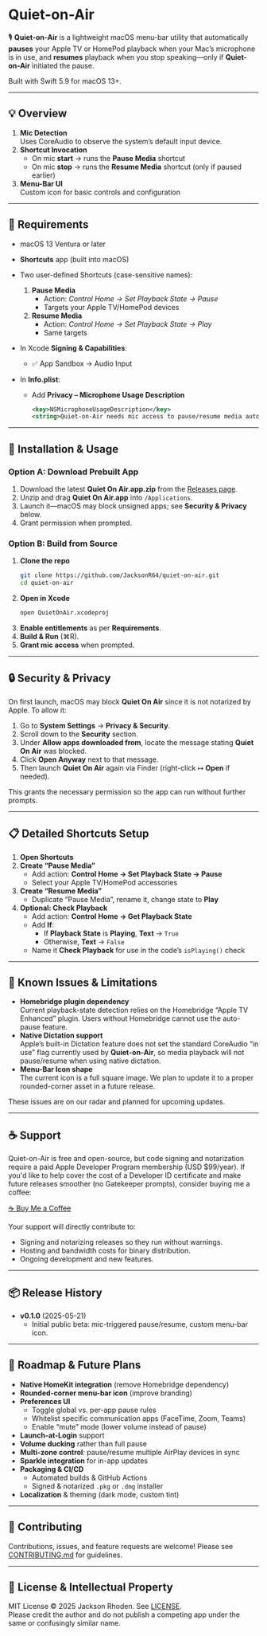 # Quiet-on-Air

🎙️ **Quiet-on-Air** is a lightweight macOS menu-bar utility that automatically **pauses** your Apple TV or HomePod playback when your Mac’s microphone is in use, and **resumes** playback when you stop speaking—only if **Quiet-on-Air** initiated the pause.

Built with Swift 5.9 for macOS 13+.

---

## 💡 Overview

1. **Mic Detection**  
   Uses CoreAudio to observe the system’s default input device.  
2. **Shortcut Invocation**  
   - On mic **start** → runs the **Pause Media** shortcut  
   - On mic **stop** → runs the **Resume Media** shortcut (only if paused earlier)  
3. **Menu-Bar UI**  
   Custom icon for basic controls and configuration 

---

## 🧰 Requirements

- macOS 13 Ventura or later  
- **Shortcuts** app (built into macOS)  
- Two user-defined Shortcuts (case-sensitive names):
  1. **Pause Media**  
     - Action: *Control Home → Set Playback State → Pause*  
     - Targets your Apple TV/HomePod devices  
  2. **Resume Media**  
     - Action: *Control Home → Set Playback State → Play*  
     - Same targets  

- In Xcode **Signing & Capabilities**:
  - ✅ App Sandbox → Audio Input  
- In **Info.plist**:
  - Add **Privacy – Microphone Usage Description**  
    ```xml
    <key>NSMicrophoneUsageDescription</key>
    <string>Quiet-on-Air needs mic access to pause/resume media automatically.</string>
    ```

---

## 🚀 Installation & Usage

### Option A: Download Prebuilt App

1. Download the latest **Quiet On Air.app.zip** from the [Releases page](https://github.com/JacksonR64/quiet-on-air/releases).  
2. Unzip and drag **Quiet On Air.app** into `/Applications`.  
3. Launch it—macOS may block unsigned apps; see **Security & Privacy** below.  
4. Grant permission when prompted.

### Option B: Build from Source

1. **Clone the repo**  
   ```bash
   git clone https://github.com/JacksonR64/quiet-on-air.git
   cd quiet-on-air
   ```
2. **Open in Xcode**  
   ```bash
   open QuietOnAir.xcodeproj
   ```
3. **Enable entitlements** as per **Requirements**.  
4. **Build & Run** (⌘R).  
5. **Grant mic access** when prompted.

---

## 🔒 Security & Privacy

On first launch, macOS may block **Quiet On Air** since it is not notarized by Apple. To allow it:

1. Go to **System Settings** → **Privacy & Security**.  
2. Scroll down to the **Security** section.  
3. Under **Allow apps downloaded from**, locate the message stating **Quiet On Air** was blocked.  
4. Click **Open Anyway** next to that message.  
5. Then launch **Quiet On Air** again via Finder (right-click ↦ **Open** if needed).

This grants the necessary permission so the app can run without further prompts.

---

## 📋 Detailed Shortcuts Setup

1. **Open Shortcuts**  
2. **Create “Pause Media”**  
   - Add action: **Control Home → Set Playback State → Pause**  
   - Select your Apple TV/HomePod accessories  
3. **Create “Resume Media”**  
   - Duplicate “Pause Media”, rename it, change state to **Play**  
4. **Optional: Check Playback**  
   - Add action: **Control Home → Get Playback State**  
   - Add **If**:  
     - If **Playback State** is **Playing**, **Text** → `True`  
     - Otherwise, **Text** → `False`  
   - Name it **Check Playback** for use in the code’s `isPlaying()` check  

---

## 🚧 Known Issues & Limitations

- **Homebridge plugin dependency**  
  Current playback-state detection relies on the Homebridge “Apple TV Enhanced” plugin. Users without Homebridge cannot use the auto-pause feature.  
- **Native Dictation support**  
  Apple’s built-in Dictation feature does not set the standard CoreAudio “in use” flag currently used by **Quiet-on-Air**, so media playback will not pause/resume when using native dictation.  
- **Menu-Bar Icon shape**  
  The current icon is a full square image. We plan to update it to a proper rounded-corner asset in a future release.

These issues are on our radar and planned for upcoming updates.

---

## ☕ Support

Quiet-on-Air is free and open-source, but code signing and notarization require a paid Apple Developer Program membership (USD $99/year). If you'd like to help cover the cost of a Developer ID certificate and make future releases smoother (no Gatekeeper prompts), consider buying me a coffee:

[☕ Buy Me a Coffee](https://www.buymeacoffee.com/YourProfile)

Your support will directly contribute to:
- Signing and notarizing releases so they run without warnings.  
- Hosting and bandwidth costs for binary distribution.  
- Ongoing development and new features.

---

## 📦 Release History

- **v0.1.0** (2025-05-21)  
  - Initial public beta: mic-triggered pause/resume, custom menu-bar icon.

---

## 🧭 Roadmap & Future Plans

- **Native HomeKit integration** (remove Homebridge dependency)  
- **Rounded-corner menu-bar icon** (improve branding)  
- **Preferences UI**  
  - Toggle global vs. per-app pause rules  
  - Whitelist specific communication apps (FaceTime, Zoom, Teams)  
  - Enable “mute” mode (lower volume instead of pause)  
- **Launch-at-Login** support  
- **Volume ducking** rather than full pause  
- **Multi-zone control**: pause/resume multiple AirPlay devices in sync  
- **Sparkle integration** for in-app updates  
- **Packaging & CI/CD**  
  - Automated builds & GitHub Actions  
  - Signed & notarized `.pkg` or `.dmg` installer  
- **Localization** & theming (dark mode, custom tint)

---

## 🤝 Contributing

Contributions, issues, and feature requests are welcome! Please see [CONTRIBUTING.md](CONTRIBUTING.md) for guidelines.

---

## 🚩 License & Intellectual Property

MIT License © 2025 Jackson Rhoden. See [LICENSE](LICENSE).  
Please credit the author and do not publish a competing app under the same or confusingly similar name.
